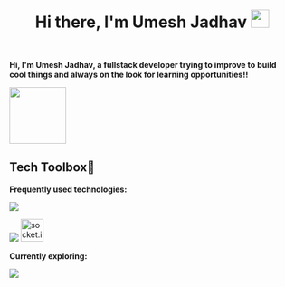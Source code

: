 <h1 align="center">Hi there, I'm <a href="https://dhrishp1.whyfied.me" style="text-decoration:none " target="_blank">Umesh Jadhav</a> <img
src="images/codegif2U.gif" height="32" style="" /></h1>
<br />

**Hi, I'm Umesh Jadhav, a fullstack developer trying to improve to **build** cool things and always on the look for learning opportunities!!**

<a href="#" style="postion:relative;bottom:10px;"><img  src="https://github.com/DhrishP/DhrishP/blob/main/images/boatgif.gif" align="center" height="100"     /></a>

<!-- ## <img src="https://cdn.discordapp.com/emojis/828069405426319430.gif?size=4096&quality=lossless" height="30"/> Project Releases

- <a href='https://github.com/DhrishP/lingo-safari' target='_blank'>LingoSafari@1.0.0</a> - 2023-10-08
  <br/> Favicon logo
- <a href='https://github.com/DhrishP/SuperWOMEN' target='_blank'>SuperWOMEN@1.0.0</a> - 2023-10-1
  <br/> Finally done with the project
- <a href='https://github.com/DhrishP/ecomm-dashboard-admin' target='_blank'>ForgeCommerce@v1.0.0</a> - 2023-09-15
  <br/> Update route.ts
- <a href='https://github.com/blackcater-labs/unisite/releases/tag/v0.1.0-alpha.3' target='_blank'>Forge-ecomm-store@v1.0.0</a> - 2023-11-20
  <br/> Added ratelimiting using upstash -->

##  Tech Toolbox💼

**Frequently used technologies:**


<p>
  <img src="https://skillicons.dev/icons?i=js,ts,mongodb,express,react,nodejs,typescript,next" />
</p>
<p>
  <img src="https://skillicons.dev/icons?i=html,css,tailwind,git,github,firebase,redis,vercel,postman" />
  <a href="https://socket.io" target="_blank" rel="noreferrer"> <img src="https://imgs.search.brave.com/d8PbgSUuiE3W7hkcPIC4B0wor9_-KBSKrgnNxHUWBfk/rs:fit:500:0:0:0/g:ce/aHR0cHM6Ly91cGxv/YWQud2lraW1lZGlh/Lm9yZy93aWtpcGVk/aWEvY29tbW9ucy90/aHVtYi85Lzk2L1Nv/Y2tldC1pby5zdmcv/NTEycHgtU29ja2V0/LWlvLnN2Zy5wbmc" alt="socket.io" height="40" /> </a>
</p>







</p>

**Currently exploring:**

<p>  
  <img src="https://skillicons.dev/icons?i=prisma,aws,kafka,postgres,supabase,docker" />
</p>

